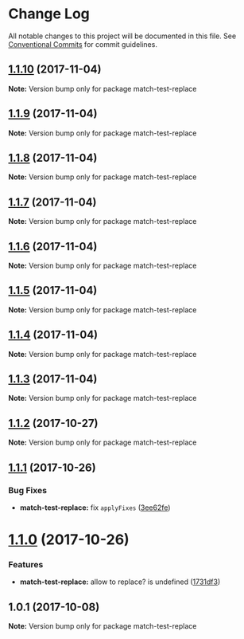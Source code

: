 # Change Log

All notable changes to this project will be documented in this file.
See [Conventional Commits](https://conventionalcommits.org) for commit guidelines.

<a name="1.1.10"></a>
## [1.1.10](https://github.com/azu/nlp-pattern-match/compare/match-test-replace@1.1.9...match-test-replace@1.1.10) (2017-11-04)




**Note:** Version bump only for package match-test-replace

<a name="1.1.9"></a>
## [1.1.9](https://github.com/azu/nlp-pattern-match/compare/match-test-replace@1.1.8...match-test-replace@1.1.9) (2017-11-04)




**Note:** Version bump only for package match-test-replace

<a name="1.1.8"></a>
## [1.1.8](https://github.com/azu/nlp-pattern-match/compare/match-test-replace@1.1.7...match-test-replace@1.1.8) (2017-11-04)




**Note:** Version bump only for package match-test-replace

<a name="1.1.7"></a>
## [1.1.7](https://github.com/azu/nlp-pattern-match/compare/match-test-replace@1.1.6...match-test-replace@1.1.7) (2017-11-04)




**Note:** Version bump only for package match-test-replace

<a name="1.1.6"></a>
## [1.1.6](https://github.com/azu/nlp-pattern-match/compare/match-test-replace@1.1.5...match-test-replace@1.1.6) (2017-11-04)




**Note:** Version bump only for package match-test-replace

<a name="1.1.5"></a>
## [1.1.5](https://github.com/azu/nlp-pattern-match/compare/match-test-replace@1.1.4...match-test-replace@1.1.5) (2017-11-04)




**Note:** Version bump only for package match-test-replace

<a name="1.1.4"></a>
## [1.1.4](https://github.com/azu/nlp-pattern-match/compare/match-test-replace@1.1.3...match-test-replace@1.1.4) (2017-11-04)




**Note:** Version bump only for package match-test-replace

<a name="1.1.3"></a>
## [1.1.3](https://github.com/azu/nlp-pattern-match/compare/match-test-replace@1.1.2...match-test-replace@1.1.3) (2017-11-04)




**Note:** Version bump only for package match-test-replace

<a name="1.1.2"></a>
## [1.1.2](https://github.com/azu/nlp-pattern-match/compare/match-test-replace@1.1.1...match-test-replace@1.1.2) (2017-10-27)




**Note:** Version bump only for package match-test-replace

<a name="1.1.1"></a>
## [1.1.1](https://github.com/azu/nlp-pattern-match/compare/match-test-replace@1.1.0...match-test-replace@1.1.1) (2017-10-26)


### Bug Fixes

* **match-test-replace:** fix `applyFixes` ([3ee62fe](https://github.com/azu/nlp-pattern-match/commit/3ee62fe))




<a name="1.1.0"></a>
# [1.1.0](https://github.com/azu/nlp-pattern-match/compare/match-test-replace@1.0.1...match-test-replace@1.1.0) (2017-10-26)


### Features

* **match-test-replace:** allow to replace? is undefined ([1731df3](https://github.com/azu/nlp-pattern-match/commit/1731df3))




<a name="1.0.1"></a>
## 1.0.1 (2017-10-08)




**Note:** Version bump only for package match-test-replace
